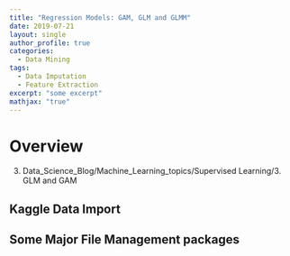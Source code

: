 ```yaml
---
title: "Regression Models: GAM, GLM and GLMM"
date: 2019-07-21
layout: single
author_profile: true
categories:
  - Data Mining
tags: 
  - Data Imputation
  - Feature Extraction
excerpt: "some excerpt"
mathjax: "true"
---
```

# Overview
3. Data_Science_Blog/Machine_Learning_topics/Supervised Learning/3. GLM and GAM
## Kaggle Data Import

## Some Major File Management packages